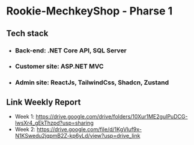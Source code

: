# Rookie-MechkeyShop - Pharse 1

## Tech stack

-   ### Back-end: .NET Core API, SQL Server
-   ### Customer site: ASP.NET MVC
-   ### Admin site: ReactJs, TailwindCss, Shadcn, Zustand

## Link Weekly Report

-   Week 1: https://drive.google.com/drive/folders/10Xur1ME2guIPuDCG-lwsXr4_gEkThzpd?usp=sharing
-   Week 2: https://drive.google.com/file/d/1KgVIuf9x-N1KSwedu2jqpmB2Z-kp6yLd/view?usp=drive_link
